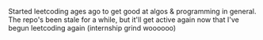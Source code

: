 Started leetcoding ages ago to get good at algos & programming in general. The repo's been stale for a while, but it'll get active again now that I've begun leetcoding again (internship grind woooooo)
